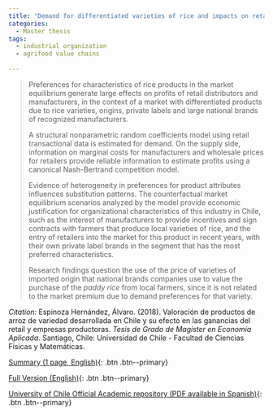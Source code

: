 ```yaml
---
title: "Demand for differentiated varieties of rice and impacts on retailer and manufacturer profits"
categories:
  - Master thesis
tags:
  - industrial organization
  - agrifood value chains
  
---
```

> Preferences for characteristics of rice products in the market equilibrium generate large effects on profits of retail distributors and manufacturers, in the context of a market with differentiated products due to rice varieties, origins, private labels and large national brands of recognized manufacturers.
>
> A structural nonparametric random coefficients model using retail transactional data is estimated for demand. On the supply side, information on marginal costs for manufacturers and wholesale prices for retailers provide reliable information to estimate profits using a canonical Nash-Bertrand competition model.
>
> Evidence of heterogeneity in preferences for product attributes influences substitution patterns. The counterfactual market equilibrium scenarios analyzed by the model provide economic justification for organizational characteristics of this industry in Chile, such as the interest of manufacturers to provide incentives and sign contracts with farmers that produce local varieties of rice, and the entry of retailers into the market for this product in recent years, with their own private label brands in the segment that has the most preferred characteristics. 
>
> Research findings question the use of the price of varieties of imported origin that national brands companies use to value the purchase of the *paddy rice* from local farmers, since it is not related to the market premium due to demand preferences for that variety.

*Citation:* Espinoza Hernández, Álvaro. (2018). Valoración de productos de arroz de variedad desarrollada en Chile y su efecto en las ganancias del retail y empresas productoras. *Tesis de Grado de Magíster en Economía Aplicada*. Santiago, Chile: Universidad de Chile - Facultad de Ciencias Físicas y Matemáticas. 

[Summary (1 page, English)](https://alvaroeh.github.io/assets/1-page-summary-Msc-Thesis.pdf){: .btn .btn--primary}

[Full Version (English)](https://alvaroeh.github.io/assets/informefinal_eng.pdf){: .btn .btn--primary}

[University of Chile Official Academic repository (PDF available in Spanish)](https://repositorio.uchile.cl/handle/2250/168680){: .btn .btn--primary}


